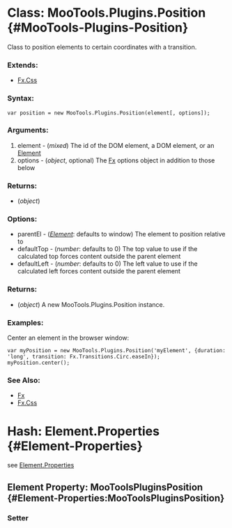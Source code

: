 Class: MooTools.Plugins.Position {#MooTools-Plugins-Position}
=============================================================

Class to position elements to certain coordinates with a transition.

### Extends:

- [Fx.Css](http://docs.mootools.net/Fx/Fx.CSS)

### Syntax:

	var position = new MooTools.Plugins.Position(element[, options]);

### Arguments:

1. element - (*mixed*) The id of the DOM element, a DOM element, or an [Element](http://docs.mootools.net/Element/Element#Element)
2. options - (*object*, optional) The [Fx](http://docs.mootools.net/Fx/Fx) options object in addition to those below

### Returns:

* (*object*) 

### Options:

* parentEl					- (*[Element](http://docs.mootools.net/Element/Element#Element)*: defaults to window) The element to position relative to
* defaultTop				- (*number*: defaults to 0) The top value to use if the calculated top forces content outside the parent element
* defaultLeft				- (*number*: defaults to 0) The left value to use if the calculated left forces content outside the parent element

### Returns:

* (*object*) A new MooTools.Plugins.Position instance.

### Examples:

Center an element in the browser window:

	var myPosition = new MooTools.Plugins.Position('myElement', {duration: 'long', transition: Fx.Transitions.Circ.easeIn});
	myPosition.center();

### See Also:

- [Fx](http://docs.mootools.net/Fx/Fx)
- [Fx.Css](http://docs.mootools.net/Fx/Fx.CSS)



Hash: Element.Properties {#Element-Properties}
==============================================

see [Element.Properties](http://docs.mootools.net/Element/Element/#Element-Properties)

Element Property: MooToolsPluginsPosition {#Element-Properties:MooToolsPluginsPosition}
---------------------------------------------------------------------------------------

### Setter
